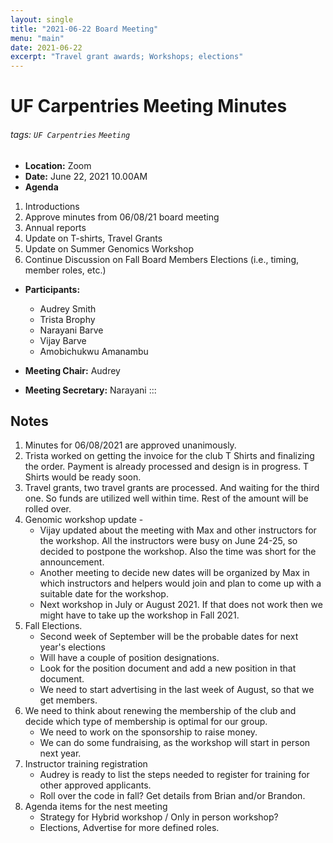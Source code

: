 ```yaml
---
layout: single
title: "2021-06-22 Board Meeting"
menu: "main"
date: 2021-06-22
excerpt: "Travel grant awards; Workshops; elections"
---
```


UF Carpentries Meeting Minutes
===

###### tags: `UF Carpentries` `Meeting`

- **Location:** Zoom
- **Date:** June 22, 2021 10.00AM
- **Agenda**
1. Introductions
1. Approve minutes from 06/08/21 board meeting
1. Annual reports
1. Update on T-shirts, Travel Grants
2. Update on Summer Genomics Workshop
3. Continue Discussion on Fall Board Members Elections (i.e., timing, member roles, etc.)
 

- **Participants:**
    - Audrey Smith
    - Trista Brophy
    - Narayani Barve
    - Vijay Barve
    - Amobichukwu Amanambu
    

- **Meeting Chair:** Audrey
- **Meeting Secretary:** Narayani 
:::

## Notes 
<!-- Other important details discussed during the meeting can be entered here. -->
1. Minutes for 06/08/2021 are approved unanimously.
2. Trista worked on getting the invoice for the club T Shirts and finalizing the order. Payment is already processed and design is in progress. T Shirts would be ready soon.
3. Travel grants, two travel grants are processed. And waiting for the third one. So funds are utilized well within time. Rest of the amount will be rolled over.
4. Genomic workshop update -
    - Vijay updated about the meeting with Max and other instructors for the workshop. All the instructors were busy on June 24-25, so decided to postpone the workshop. Also the time was short for the announcement.
     - Another meeting to decide new dates will be organized by Max in which  instructors and helpers would join and plan to come up with a suitable date for the workshop.
    - Next workshop in July or August 2021. If that does not work then we might have to take up the workshop in Fall 2021.
5. Fall Elections.
    - Second week of September will be the probable dates for next year's elections
    - Will have a couple of position designations.
    - Look for the position document and add a new position in that document.
    - We need to start advertising in the last week of August, so that we get members.
6. We need to think about renewing the membership of the club and decide which type of membership is optimal for our group.
    - We need to work on the sponsorship to raise money.
    - We can do some fundraising, as the workshop will start in person next year.
7. Instructor training registration
    - Audrey is ready to list the steps needed to register for training for other approved applicants.
    - Roll over the code in fall? Get details from Brian and/or Brandon.
9. Agenda items for the nest meeting
    - Strategy for Hybrid workshop / Only in person workshop?
    - Elections, Advertise for more defined roles.
